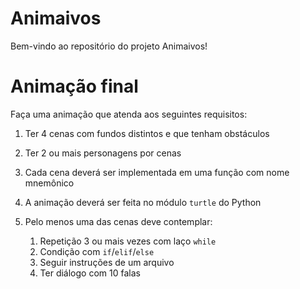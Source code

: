 # Animaivos

Bem-vindo ao repositório do projeto Animaivos!

# Animação final

Faça uma animação que atenda aos seguintes requisitos:

1. Ter 4 cenas com fundos distintos e que tenham obstáculos
2. Ter 2 ou mais personagens por cenas
3. Cada cena deverá ser implementada em uma função com nome mnemônico
4. A animação deverá ser feita no módulo `turtle` do Python
5. Pelo menos uma das cenas deve contemplar:

   1. Repetição 3 ou mais vezes com laço `while`
   2. Condição com `if`/`elif`/`else`
   3. Seguir instruções de um arquivo
   4. Ter diálogo com 10 falas

